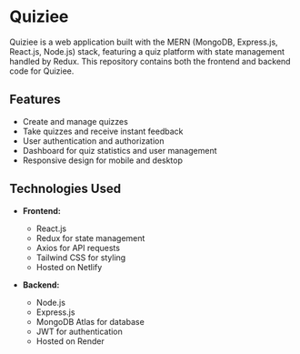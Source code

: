 # Quiziee
 
Quiziee is a web application built with the MERN (MongoDB, Express.js, React.js, Node.js) stack, featuring a quiz platform with state management handled by Redux. This repository contains both the frontend and backend code for Quiziee.

## Features

- Create and manage quizzes 
- Take quizzes and receive instant feedback
- User authentication and authorization
- Dashboard for quiz statistics and user management
- Responsive design for mobile and desktop

## Technologies Used

- **Frontend:**
  - React.js
  - Redux for state management
  - Axios for API requests
  - Tailwind CSS for styling
  - Hosted on Netlify

- **Backend:**
  - Node.js
  - Express.js
  - MongoDB Atlas for database
  - JWT for authentication
  - Hosted on Render
